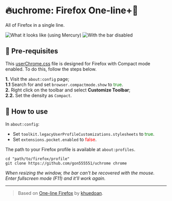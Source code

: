 # 🔥uchrome: Firefox One-line+🦊

All of Firefox in a single line.

![What it looks like (using Mercury)](https://i.postimg.cc/jSRnLDVz/image.png)
![With the bar disabled](https://i.postimg.cc/G3DDJtvT/image.png)

## 🎒 Pre-requisites

This [userChrome.css](https://github.com/gon555551/uchrome/userChrome.css) file is designed for Firefox with Compact mode enabled. To do this, follow the steps below.

**1.** Visit the `about:config` page;  
**1.1** Search for and set `browser.compactmode.show` to <font color=green>true</font>.  
**2.** Right click on the toolbar and select **Customize Toolbar**;  
**2.2.** Set the density as `Compact`.


## 🔧 How to use

In ``about:config``:  
- Set ``toolkit.legacyUserProfileCustomizations.stylesheets`` to <font color=green>true</font>.
- Set ``extensions.pocket.enabled`` to <font color=red>false</font>.

The path to your Firefox profile is available at `about:profiles`.

```
cd "path/to/firefox/profile"
git clone https://github.com/gon555551/uchrome chrome
```

*When resizing the window, the bar can't be recovered with the mouse. Enter fullscreen mode (F11) and it'll work again.*
***
> Based on [One-line Firefox](https://github.com/khuedoan/one-line-firefox) by [khuedoan](https://github.com/khuedoan).